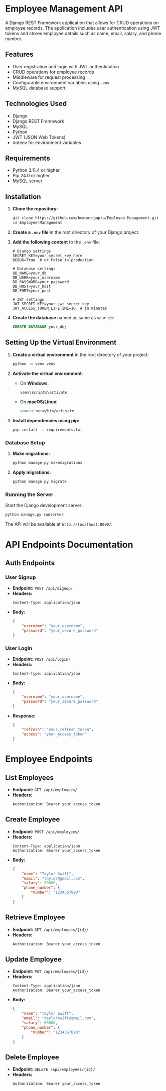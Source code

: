 # Employee Management API

A Django REST Framework application that allows for CRUD operations on employee records. The application includes user authentication using JWT tokens and stores employee details such as name, email, salary, and phone number.

## Features

- User registration and login with JWT authentication
- CRUD operations for employee records
- Middleware for request processing
- Configurable environment variables using `.env`
- MySQL database support

## Technologies Used

- Django
- Django REST Framework
- MySQL
- Python
- JWT (JSON Web Tokens)
- dotenv for environment variables

## Requirements

- Python 3.11.4 or higher
- Pip 24.0 or higher
- MySQL server

## Installation

1. **Clone the repository:**

   ```bash
   git clone https://github.com/hemantcgupta/Employee-Management.git
   cd Employee-Management
   ```
2. **Create a `.env` file** in the root directory of your Django project.

3. **Add the following content** to the `.env` file:

    ```env
    # Django settings
    SECRET_KEY=your_secret_key_here
    DEBUG=True  # or False in production

    # Database settings
    DB_NAME=your_db
    DB_USER=your_username
    DB_PASSWORD=your_password
    DB_HOST=your_host  
    DB_PORT=your_post  

    # JWT settings
    JWT_SECRET_KEY=your_jwt_secret_key
    JWT_ACCESS_TOKEN_LIFETIME=10  # in minutes

    ```   
4. **Create the database** named as same as `your_db`:

    ```sql
    CREATE DATABASE your_db;
    ```

## Setting Up the Virtual Environment

1. **Create a virtual environment** in the root directory of your project:

    ```bash
    python -m venv venv
    ```

2. **Activate the virtual environment**:

    - On **Windows**:

        ```bash
        venv\Scripts\activate
        ```

    - On **macOS/Linux**:

        ```bash
        source venv/bin/activate
        ```

3. **Install dependencies using pip:**
   ```bash
   pip install -r requirements.txt
   ```    

### Database Setup
1. **Make migrations:**
   ```bash
   python manage.py makemigrations
   ```
2. **Apply migrations:**
   ```bash
   python manage.py migrate
   ```

### Running the Server
Start the Django development server:
```bash
python manage.py runserver
```

The API will be available at `http://localhost:8000/`.   


# API Endpoints Documentation

## Auth Endpoints

### User Signup

- **Endpoint:** `POST /api/signup/`
- **Headers:**
    ```plaintext
    Content-Type: application/json
    ```
- **Body:**
    ```json
    {
        "username": "your_username",
        "password": "your_secure_password"
    }
    ```

### User Login

- **Endpoint:** `POST /api/login/`
- **Headers:**
    ```plaintext
    Content-Type: application/json
    ```
- **Body:**
    ```json
    {
        "username": "your_username",
        "password": "your_secure_password"
    }
    ```
- **Response:**
    ```json
    {
        "refresh": "your_refresh_token",
        "access": "your_access_token"
    }
    ```

# Employee Endpoints

## List Employees

- **Endpoint:** `GET /api/employees/`
- **Headers:**
    ```plaintext
    Authorization: Bearer your_access_token
    ```

## Create Employee

- **Endpoint:** `POST /api/employees/`
- **Headers:**
    ```plaintext
    Content-Type: application/json
    Authorization: Bearer your_access_token
    ```
- **Body:**
    ```json
    {
        "name": "Taylor Swift",
        "email": "taylor@gmail.com",
        "salary": 50000,
        "phone_number": {
            "number": "1234567890"
        }
    }
    ```

## Retrieve Employee

- **Endpoint:** `GET /api/employees/{id}/`
- **Headers:**
    ```plaintext
    Authorization: Bearer your_access_token
    ```

## Update Employee

- **Endpoint:** `PUT /api/employees/{id}/`
- **Headers:**
    ```plaintext
    Content-Type: application/json
    Authorization: Bearer your_access_token
    ```
- **Body:**
    ```json
    {
        "name": "Taylor Swift",
        "email": "taylorswift@gmail.com",
        "salary": 60000,
        "phone_number": {
            "number": "1234567890"
        }
    }
    ```

## Delete Employee

- **Endpoint:** `DELETE /api/employees/{id}/`
- **Headers:**
    ```plaintext
    Authorization: Bearer your_access_token
    ```

